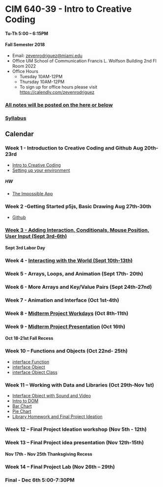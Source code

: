 
# CIM 640-39 - Intro to Creative Coding

#### Tu-Th 5:00 – 6:15PM

#### Fall Semester 2018

* Email: zevenrodriguez@miami.edu
* Office UM School of Communication Francis L. Wolfson Building 2nd Fl Room 2022
* Office Hours
  * Tuesday 10AM-12PM
  * Thursday 10AM-12PM
  * To sign up for office hours please visit https://calendly.com/zevenrodriguez

### [All notes will be posted on the here or below](/notes)

### [Syllabus](CIM640-39-IntrotoCreativeCoding.pdf)

## Calendar

### Week 1 -  Introduction to Creative Coding and Github Aug 20th-23rd

* [Intro to Creative Coding](/notes/Intro-To-Creative-Coding.md)
* [Setting up your environment](/notes/Setting-Up-Your-Environment.md)

##### HW

* [The Impossible App](/notes/Assignments.md#1-homework---impossible-app)

### Week 2 -Getting Started p5js, Basic Drawing Aug 27th-30th

* [Github](/notes/Github.md)

### [Week 3 - Adding Interaction, Conditionals, Mouse Position, User Input (Sept 3rd-6th)](/notes/Interaction.md)

#### Sept 3rd Labor Day

### Week 4 - [Interacting with the World (Sept 10th-13th)](/notes/Interaction.md)

### Week 5 - Arrays, Loops, and Animation (Sept 17th- 20th)

### Week 6 - More Arrays and Key/Value Pairs (Sept 24th-27nd)

### Week 7 - Animation and Interface (Oct 1st-4th)

### Week 8 -  [Midterm Project Workdays](https://github.com/zevenrodriguez/CIM540-640/wiki/Midterm) (Oct 8th-11th)

### Week 9 - [Midterm Project Presentation](https://github.com/zevenrodriguez/CIM540-640/wiki/Midterm) (Oct 16th)

#### Oct 18-21st Fall Recess

### Week 10 – Functions and Objects (Oct 22nd- 25th)

* [interface Function](/classexamples/interfaceFunction/sketch.js)
* [interface Object](/classexamples/interfaceObject/sketch.js)
* [interface Object Class](/classexamples/interfaceObjectClass/sketch.js)

### Week 11 – Working with Data and Libraries (Oct 29th-Nov 1st)

* [Interface Object with Sound and Video](/classexamples/ioSoundVideoClass/sketch.js)
* [Intro to DOM](/classexamples/introToDOM/sketch.js)
* [Bar Chart](/classexamples/barChart/sketch.js)
* [Pie Chart](/classexamples/pieChart/sketch.js)
* [Library Homework and Final Project Ideation](/notes/Assignments.md)

### Week 12 – Final Project Ideation workshop (Nov 5th - 12th)

### Week 13 – Final Project idea presentation (Nov 12th-15th)

#### Nov 17th - Nov 25th Thanksgiving Recess

### Week 14 – Final Project Lab (Nov 26th – 29th)

### Final - Dec 6th 5:00-7:30PM
